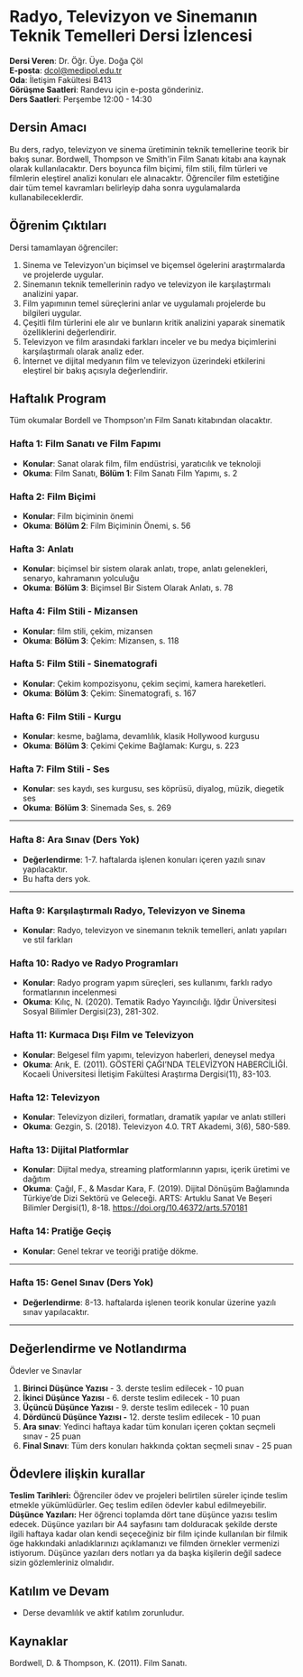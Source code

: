
# **Radyo, Televizyon ve Sinemanın Teknik Temelleri Dersi İzlencesi**

**Dersi Veren**: Dr. Öğr. Üye. Doğa Çöl  
**E-posta**: dcol@medipol.edu.tr  
**Oda**: İletişim Fakültesi B413  
**Görüşme Saatleri**: Randevu için e-posta gönderiniz.  
**Ders Saatleri**: Perşembe 12:00 - 14:30

## **Dersin Amacı**

Bu ders, radyo, televizyon ve sinema üretiminin teknik temellerine teorik bir bakış sunar. Bordwell, Thompson ve Smith'in Film Sanatı kitabı ana kaynak olarak kullanılacaktır. Ders boyunca film biçimi, film stili, film türleri ve filmlerin eleştirel analizi konuları ele alınacaktır. Öğrenciler film estetiğine dair tüm temel kavramları belirleyip daha sonra uygulamalarda kullanabileceklerdir.


## **Öğrenim Çıktıları**

Dersi tamamlayan öğrenciler:

1. Sinema ve Televizyon'un biçimsel ve biçemsel ögelerini araştırmalarda ve projelerde uygular.
2. Sinemanın teknik temellerinin radyo ve televizyon ile karşılaştırmalı analizini yapar.
3. Film yapımının temel süreçlerini anlar ve uygulamalı projelerde bu bilgileri uygular. 
4. Çeşitli film türlerini ele alır ve bunların kritik analizini yaparak sinematik özelliklerini değerlendirir.
5. Televizyon ve film arasındaki farkları inceler ve bu medya biçimlerini karşılaştırmalı olarak analiz eder.
6. İnternet ve dijital medyanın film ve televizyon üzerindeki etkilerini eleştirel bir bakış açısıyla değerlendirir.

## **Haftalık Program**

Tüm okumalar Bordell ve Thompson'ın Film Sanatı kitabından olacaktır. 

### **Hafta 1: Film Sanatı ve Film Fapımı**

- **Konular**: Sanat olarak film, film endüstrisi, yaratıcılık ve teknoloji
- **Okuma**: Film Sanatı, **Bölüm 1**: Film Sanatı Film Yapımı, s. 2

### **Hafta 2: Film Biçimi**

- **Konular**: Film biçiminin önemi
- **Okuma**: **Bölüm 2**: Film Biçiminin Önemi, s. 56

### **Hafta 3: Anlatı**

- **Konular**: biçimsel bir sistem olarak anlatı, trope, anlatı gelenekleri, senaryo, kahramanın yolculuğu
- **Okuma**: **Bölüm 3**: Biçimsel Bir Sistem Olarak Anlatı, s. 78

### **Hafta 4: Film Stili - Mizansen**

- **Konular**: film stili, çekim, mizansen
- **Okuma**: **Bölüm 3**: Çekim: Mizansen, s. 118

### **Hafta 5: Film Stili - Sinematografi**

- **Konular**: Çekim kompozisyonu, çekim seçimi, kamera hareketleri.
- **Okuma**: **Bölüm 3**: Çekim: Sinematografi, s. 167
### **Hafta 6: Film Stili - Kurgu**

- **Konular**: kesme, bağlama, devamlılık, klasik Hollywood kurgusu
- **Okuma**: **Bölüm 3**: Çekimi Çekime Bağlamak: Kurgu, s. 223

### **Hafta 7: Film Stili - Ses**

- **Konular**: ses kaydı, ses kurgusu, ses köprüsü, diyalog, müzik, diegetik ses
- **Okuma**: **Bölüm 3**: Sinemada Ses, s. 269

---

### **Hafta 8: Ara Sınav (Ders Yok)**

- **Değerlendirme**: 1-7. haftalarda işlenen konuları içeren yazılı sınav yapılacaktır.
- Bu hafta ders yok.

---

### **Hafta 9: Karşılaştırmalı Radyo, Televizyon ve Sinema**

- **Konular**: Radyo, televizyon ve sinemanın teknik temelleri, anlatı yapıları ve stil farkları


### **Hafta 10: Radyo ve Radyo Programları**

- **Konular**: Radyo program yapım süreçleri, ses kullanımı, farklı radyo formatlarının incelenmesi
- **Okuma**: Kılıç, N. (2020). Tematik Radyo Yayıncılığı. Iğdır Üniversitesi Sosyal Bilimler Dergisi(23), 281-302.

### **Hafta 11: Kurmaca Dışı Film ve Televizyon** 

- **Konular**: Belgesel film yapımı, televizyon haberleri, deneysel medya
- **Okuma**: Arık, E. (2011). GÖSTERİ ÇAĞI’NDA TELEVİZYON HABERCİLİĞİ. Kocaeli Üniversitesi İletişim Fakültesi Araştırma Dergisi(11), 83-103.

### **Hafta 12: Televizyon**

- **Konular**: Televizyon dizileri, formatları, dramatik yapılar ve anlatı stilleri
- **Okuma**: Gezgin, S. (2018). Televizyon 4.0. TRT Akademi, 3(6), 580-589.

### **Hafta 13: Dijital Platformlar**

- **Konular**: Dijital medya, streaming platformlarının yapısı, içerik üretimi ve dağıtım
- **Okuma**: Çağıl, F., & Masdar Kara, F. (2019). Dijital Dönüşüm Bağlamında Türkiye’de Dizi Sektörü ve Geleceği. ARTS: Artuklu Sanat Ve Beşeri Bilimler Dergisi(1), 8-18. https://doi.org/10.46372/arts.570181

### **Hafta 14: Pratiğe Geçiş**

- **Konular**: Genel tekrar ve teoriği pratiğe dökme.

---

### **Hafta 15: Genel Sınav (Ders Yok)**

- **Değerlendirme**: 8-13. haftalarda işlenen teorik konular üzerine yazılı sınav yapılacaktır.


---

## **Değerlendirme ve Notlandırma**

Ödevler ve Sınavlar
1. **Birinci Düşünce Yazısı** - 3. derste teslim edilecek - 10 puan
2. **İkinci Düşünce Yazısı** - 6. derste teslim edilecek - 10 puan
3. **Üçüncü Düşünce Yazısı** - 9. derste teslim edilecek - 10 puan
4. **Dördüncü Düşünce Yazısı -** 12. derste teslim edilecek - 10 puan
5. **Ara sınav**: Yedinci haftaya kadar tüm konuları içeren çoktan seçmeli sınav - 25 puan
6. **Final Sınavı**: Tüm ders konuları hakkında çoktan seçmeli sınav - 25 puan

## **Ödevlere ilişkin kurallar**
**Teslim Tarihleri:**
Öğrenciler ödev ve projeleri belirtilen süreler içinde teslim etmekle yükümlüdürler. Geç teslim edilen ödevler kabul edilmeyebilir.
**Düşünce Yazıları:**
Her öğrenci toplamda dört tane düşünce yazısı teslim edecek. Düşünce yazıları bir A4 sayfasını tam dolduracak şekilde derste ilgili haftaya kadar olan kendi seçeceğiniz bir film içinde kullanılan bir filmik öge hakkındaki anladıklarınızı açıklamanızı ve filmden örnekler vermenizi istiyorum. Düşünce yazıları ders notları ya da başka kişilerin değil sadece sizin gözlemleriniz olmalıdır.



## **Katılım ve Devam**

- Derse devamlılık ve aktif katılım zorunludur.

## **Kaynaklar**

Bordwell, D. & Thompson, K. (2011). Film Sanatı.
